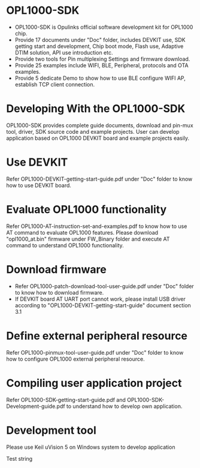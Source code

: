 # OPL1000-SDK
- OPL1000-SDK is Opulinks official software development kit for OPL1000 chip.
- Provide 17 documents under "Doc" folder, includes DEVKIT use, SDK getting start and development, Chip boot mode, Flash use, Adaptive DTIM solution, API use introduction etc. 
- Provide two tools for Pin multiplexing Settings and firmware download. 
- Provide 25 examples include WIFI, BLE, Peripheral, protocols and OTA examples. 
- Provide 5 dedicate Demo to show how to use BLE configure WIFI AP, establish TCP client connection.     

# Developing With the OPL1000-SDK
OPL1000-SDK provides complete guide documents, download and pin-mux tool, driver, SDK source code and example projects.
User can develop application based on OPL1000 DEVKIT board and example projects easily.  

# Use DEVKIT 
Refer OPL1000-DEVKIT-getting-start-guide.pdf under "Doc" folder to know how to use DEVKIT board.  

# Evaluate OPL1000 functionality 
Refer OPL1000-AT-instruction-set-and-examples.pdf to know how to use AT command to evaluate OPL1000 features. Please download "opl1000_at.bin" firmware under FW_Binary folder and execute AT command to understand OPL1000 functionality.

# Download firmware  
- Refer OPL1000-patch-download-tool-user-guide.pdf under "Doc" folder to know how to download firmware. 
- If DEVKIT board AT UART port cannot work, please install USB driver according to "OPL1000-DEVKIT-getting-start-guide" document section 3.1 

# Define external peripheral resource
Refer OPL1000-pinmux-tool-user-guide.pdf under "Doc" folder to know how to configure OPL1000 external peripheral resource. 

# Compiling user application project
Refer OPL1000-SDK-getting-start-guide.pdf and OPL1000-SDK-Development-guide.pdf to understand how to develop own application. 

# Development tool 
Please use Keil uVision 5 on Windows system to develop application

Test string 